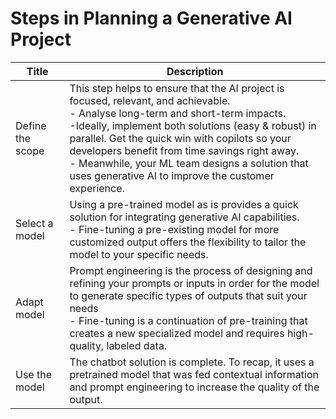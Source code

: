 # Steps in Planning a Generative AI Project

| Title            | Description                                                                                                                                                                                                                                                                                                                                                                                                    |
|------------------|----------------------------------------------------------------------------------------------------------------------------------------------------------------------------------------------------------------------------------------------------------------------------------------------------------------------------------------------------------------------------------------------------------------|
| Define the scope | This step helps to ensure that the AI project is focused, relevant, and achievable.<br/>- Analyse long-term and short-term impacts.<br/>-Ideally, implement both solutions (easy & robust) in parallel. Get the quick win with copilots so your developers benefit from time savings right away. <br/>- Meanwhile, your ML team designs a solution that uses generative AI to improve the customer experience. |
| Select a model   | Using a pre-trained model as is provides a quick solution for integrating generative AI capabilities.<br/>- Fine-tuning a pre-existing model for more customized output offers the flexibility to tailor the model to your specific needs.                                                                                                                                                                     |
| Adapt model      | Prompt engineering is the process of designing and refining your prompts or inputs in order for the model to generate specific types of outputs that suit your needs<br/>- Fine-tuning is a continuation of pre-training that creates a new specialized model and requires high-quality, labeled data.                                                                                                         |
| Use the model    | The chatbot solution is complete. To recap, it uses a pretrained model that was fed contextual information and prompt engineering to increase the quality of the output.                                                                                                                                                                                                                                                                                                                                                                                                               |
